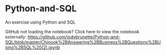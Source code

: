 # Python-and-SQL
An exercise using Python and SQL


GitHub not loading the notebook? Click here to view the notebook externally:
https://github.com/jodybrunette/Python-and-SQL/blob/master/Chinook%2BAnswering%2BBusiness%2BQuestions%2BUsing%2BSQL%20(2).ipynb
